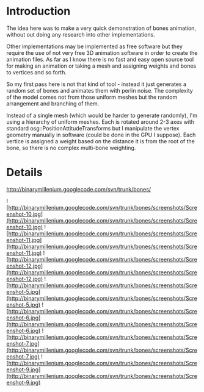 # Introduction #

The idea here was to make a very quick demonstration of bones animation, without out doing any research into other implementations.

Other implementations may be implemented as free software but they require the use of not very free 3D animation software in order to create the animation files.  As far as I know there is no fast and easy open source tool for making an animation or taking a mesh and assigning weights and bones to vertices and so forth.

So my first pass here is not that kind of tool - instead it just generates a random set of bones and animates them with perlin noise.  The complexity of the model comes not from those uniform meshes but the random arrangement and branching of them.

Instead of a single mesh (which would be harder to generate randomly), I'm using a hierarchy of uniform meshes.  Each is rotated around 2-3 axes with standard osg::PositionAttitudeTransforms but I manipulate the vertex geometry manually in software (could be done in the GPU I suppose).  Each vertice is assigned a weight based on the distance it is from the root of the bone, so there is no complex multi-bone weighting.




# Details #

http://binarymillenium.googlecode.com/svn/trunk/bones/

![http://binarymillenium.googlecode.com/svn/trunk/bones/screenshots/Screenshot-10.jpg](http://binarymillenium.googlecode.com/svn/trunk/bones/screenshots/Screenshot-10.jpg)
![http://binarymillenium.googlecode.com/svn/trunk/bones/screenshots/Screenshot-11.jpg](http://binarymillenium.googlecode.com/svn/trunk/bones/screenshots/Screenshot-11.jpg)
![http://binarymillenium.googlecode.com/svn/trunk/bones/screenshots/Screenshot-12.jpg](http://binarymillenium.googlecode.com/svn/trunk/bones/screenshots/Screenshot-12.jpg)
![http://binarymillenium.googlecode.com/svn/trunk/bones/screenshots/Screenshot-5.jpg](http://binarymillenium.googlecode.com/svn/trunk/bones/screenshots/Screenshot-5.jpg)
![http://binarymillenium.googlecode.com/svn/trunk/bones/screenshots/Screenshot-6.jpg](http://binarymillenium.googlecode.com/svn/trunk/bones/screenshots/Screenshot-6.jpg)
![http://binarymillenium.googlecode.com/svn/trunk/bones/screenshots/Screenshot-7.jpg](http://binarymillenium.googlecode.com/svn/trunk/bones/screenshots/Screenshot-7.jpg)
![http://binarymillenium.googlecode.com/svn/trunk/bones/screenshots/Screenshot-9.jpg](http://binarymillenium.googlecode.com/svn/trunk/bones/screenshots/Screenshot-9.jpg)

